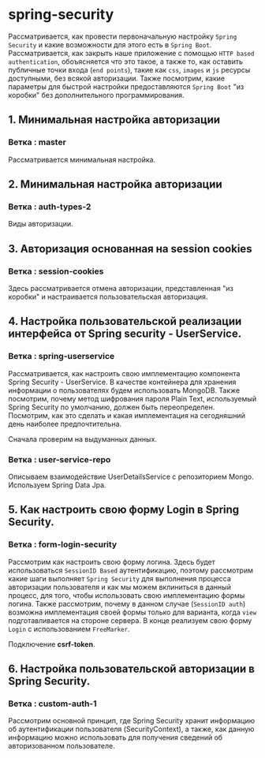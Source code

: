 # spring-security
 Рассматривается, как провести первоначальную настройку `Spring Security` и какие возможности для этого есть в `Spring Boot`.
Рассматривается, как закрыть наше приложение с помощью `HTTP based authentication`, 
обоъясняется что это такое, а также то, как оставить публичные точки входа (`end points`), 
такие как
`css`, `images` и `js` ресурсы доступными,
без всякой авторизации.
 Также посмотрим, какие параметры для быстрой настройки предоставляются `Spring Boot` "из коробки" 
 без дополнительного программирования.

## 1. Минимальная настройка авторизации

### Ветка : master

Рассматривается минимальная настройка.

## 2. Минимальная настройка авторизации

### Ветка : auth-types-2

 Виды авторизации.
 
## 3. Авторизация основанная на  session cookies

### Ветка : session-cookies

  Здесь рассматривается отмена авторизации, представленная "из коробки" и настраивается
  пользовательская авторизация.
  
 
## 4. Настройка пользовательской реализации интерфейса от Spring security - UserService.

### Ветка : spring-userservice

Рассматривается, как настроить свою имплементацию компонента Spring Security - UserService. 
  В качестве контейнера для хранения информации о пользователях будем использовать MongoDB. 
Также посмотрим, почему метод шифрования пароля Plain Text, 
используемый Spring Security по умолчанию, должен быть переопределен. 
 Посмотрим, как это сделать и какая имплементация на сегодняшний день наиболее предпочтительна.
 
  Сначала проверим на выдуманных данных.

### Ветка : user-service-repo

 Описываем взаимодействие UserDetailsService с репозиторием Mongo. Используем Spring Data Jpa.

## 5. Как настроить свою форму Login в Spring Security.

### Ветка : form-login-security

 Рассмотрим как настроить свою форму логина. 
Здесь будет использоваться `SessionID Based` аутентификацию, 
поэтому рассмотрим какие шаги выполняет `Spring Security` 
для выполнения процесса авторизации пользователя и как мы можем вклиниться в данный процесс, 
для того, чтобы использовать свою имплементацию формы логина. 
 Также рассмотрим, почему в данном случае (`SessionID auth`) 
 возможна имплементация своей формы только для варианта, 
 когда `view` подготавливается на стороне сервера. 
 В конце реализуем свою форму `Login` с использованием `FreeMarker`.
 
  Подключение **csrf-token**.
 
 ## 6. Настройка пользовательской авторизации в  Spring Security.
 
 ### Ветка : custom-auth-1

 Рассмотрим основной принцип, где Spring Security хранит информацию об аутентификации пользователя 
(SecurityContext), а также, как данную информацию можно использовать 
для получения сведений об авторизованном пользователе.
